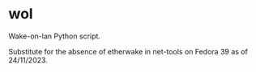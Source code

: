 # wol
Wake-on-lan Python script.

Substitute for the absence of etherwake in net-tools on Fedora 39 as of 24/11/2023.

